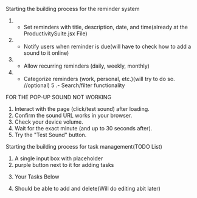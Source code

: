 Starting the building process for the reminder system

1. - Set reminders with title, description, date, and time(already at the ProductivitySuite.jsx File)
2. - Notify users when reminder is due(will have to check how to add a sound to it online)
3. - Allow recurring reminders (daily, weekly, monthly) 
4. - Categorize reminders (work, personal, etc.)(will try to do so. //optional)
5 .- Search/filter functionality

FOR THE POP-UP SOUND NOT WORKING

1. Interact with the page (click/test sound) after loading.
2. Confirm the sound URL works in your browser.
3. Check your device volume.
4. Wait for the exact minute (and up to 30 seconds after).
5. Try the "Test Sound" button.

Starting the building process for task management(TODO List)
1. A single input box with placeholder
2. purple button next to it for adding tasks
3. <p>Your Tasks Below</p>
4. Should be able to add and delete(Will do editing abit later)
